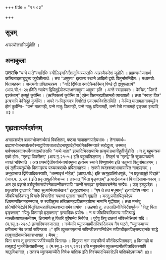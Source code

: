 +++
title = "२१ ०३"

+++
## सूत्रम्
अन्नस्योत्तराभिर्जुहोति ।

## अनाकुला
**उत्तराभिः** "यन्मे माते"त्यादिभिः स्त्रीलिङ्गनिर्देशादृग्भिस्सप्तभिः अन्नस्यैकदेशं जुहोति ।
ब्राह्मणभोजनार्थं कल्पितादन्नादुद्धृत्य जुहोतीत्यर्थः ।
तत्र "अमुष्मा" इत्यस्य स्थाने आदितो द्वयोः पितुर्नामनिर्देशः ।
मध्यमयोः पितामहस्य ।
अन्त्ययोः प्रपितामहस्य ।
"यदि द्विपिता स्यादेकैकस्मिन् पिण्डे द्वौ द्वावुपलक्षये"(आप.श्रौ.१-२७)दिति न्यायेन द्विपितुर्द्वयोरुपलक्षणममुष्मा
अमुष्मा इति ।
अन्ते स्वाहाकारः ।
केचित् "पितरौ वृञ्जेताम्" इत्यूहं कुर्वन्ति ।
(ऋग्विकल्पं कुर्वन्ति वा )एतेन पितामहप्रपितामहौ व्याख्यातौ ।
तथा "स्वाहा पित्र" इत्यत्रापि केचिदूहं कुर्वन्ति ।
अपरे न-पितृत्वमत्र विवक्षितं एकत्वमविवक्षितमिति ।
केचित्
मातामहानामप्यूहेन होमं कुर्वन्ति– "यन्मे मातामही, यन्मे मातुः पितामही, यन्मे मातुः प्रपितामही, तन्मे रेतो मातामहो वृङ्क्तां इत्यादि ॥३॥

## गृह्यतात्पर्यदर्शनम्
अत्रान्नशब्देन ब्रह्मणभोजनार्थमन्नं विवक्षितम्, षष्ठ्या चापादानापादेयभावः ।
तेनायमर्थः– ब्राह्मणभोजनार्थात्सर्वस्माद्धविष्यजातादोदनापूपादेर्होमार्थमेकस्मिन्पात्रे सहोद्धृत्य, तस्मात् पार्वणवदवदानधर्मेणावदायोत्तराभिः "यन्मे माता" इत्यादिभिस्सप्तभिः प्रत्यृचं प्रधानीहुतीर्जुहोति ।
न तु बहुमन्त्रक एको होमः, "एतद्वा विपरीतम्" (आप.गृ.२१-५.) इति बहुत्वलिङ्गात् ।
लिङ्गं च "एतद्वे"ति सूत्रव्याख्याने व्यक्तं भविष्यति ।
अत्र प्रथमद्वितीययोर्मन्त्रयोरमुष्मा इत्यस्य स्थाने विष्णुशर्मण इति चतुर्थ्या पितुर्नामग्रहणम् ।
एवं तृतीयचतुर्थयोः पितामहस्य पञ्चमषष्ठयोः प्रपितामहस्य ।
सप्तमे त्वदश्शब्दाभावान्नास्ति नामग्रहणम् ।
अनूहश्चात्र द्विपित्रादिकस्यापि, "तस्मादृचं नोहेत्" (आश्व.श्रौ.) इति ऋगूहप्रतिषेधश्रुतेः, "न प्रकृतावूहो विद्यते"(आप.प. ३.५०.) इति प्रकृतावूहनिषेधाच्च ।
तस्मात् "पिता वृङ्क्ताम्" इत्याद्येकवचनं पित्रादिसामान्यपरम् ।
अत एव प्रकृतौ दर्शपूर्णमासयोरनेकपत्नीकस्यापि "पत्नीं सन्नह्य" इत्येकवचनेनैव सम्प्रैषः ।
ऊह इत्युपदेशः ।
प्रकृतावेव द्वादशाहे "अद्य सुत्यामित्यालेखनः" इत्यूहदर्शनात् ।
"एष ते तत मधुमान्" इत्यादिष्वेष न्यायः ।
जीवपित्रादिकस्तु पित्रादेः पित्रादीनां त्रयाणां मृतानां नामानि गृह्णाति ।
यस्तु प्रमीतपितृकोऽयं ध्रियमाणपितामहस्स्यात्, स स्वपितुश्च तत्पितामहप्रपितामहयोश्च नामानि गृह्णीयात् ।
तथा मन्त्रेषु प्रतियोगिभेदेऽपि पितृपितामहप्रपितामहशब्दानामेव प्रयोगः ।
ऊहपक्षे तु, तत्तत्प्रतियोगिनिर्देशपूर्वकः "पितुः पिता वृङ्क्ताम्" "पितुः पितामहो वृङ्क्ताम्" इत्यादिकः प्रयोगः ।
न च जीवपित्रादिकस्य मासिश्राद्धं नास्तीत्याशङ्कनीयम्, ध्रियमाणे तु पितरि पूर्वेषामेव निर्वपेत् ।
पूर्वेषु त्रिषु दातव्यं जीवेच्चेत्त्रितयं यदि ॥
(म.स्मृ.३-२२०.) इत्यादिवचनजातात् ।
नन्वेमपि व्युत्क्रमप्रमीतपित्रादिकस्य नैव घटते,
"व्युत्क्रमाच्च प्रमीतानां नैव कार्या सपिण्डता ।"
इति व्युत्क्रममृतानां सपिण्डीकरणनिषेधेन सपिण्डीकृतपितृसम्प्रदानके श्राद्धे तत्पुत्रादीनामधिकाराभावात् ।
मैवम् ;  
पिता यस्य तु वृत्तस्स्याज्जीवेच्चापि पितामहः ।
पितुस्स नाम सङ्कीर्त्य कीर्तयेत्प्रपितामहम् ॥
पितामहो वा तच्छ्राद्धं भुज्जीतेत्यब्रवीन्मनुः ॥
(म.स्मृ.३-२२१,२२२) इति मनुवचनेन व्युत्क्रमप्रमीतपित्रादिकस्यापि श्राद्धविधानात् ।
ततश्च व्युत्क्रमाच्चेति निषेधः पाक्षिक इति निश्चयादधिकारोऽपि पाक्षिकोऽवगम्यते ॥३॥
